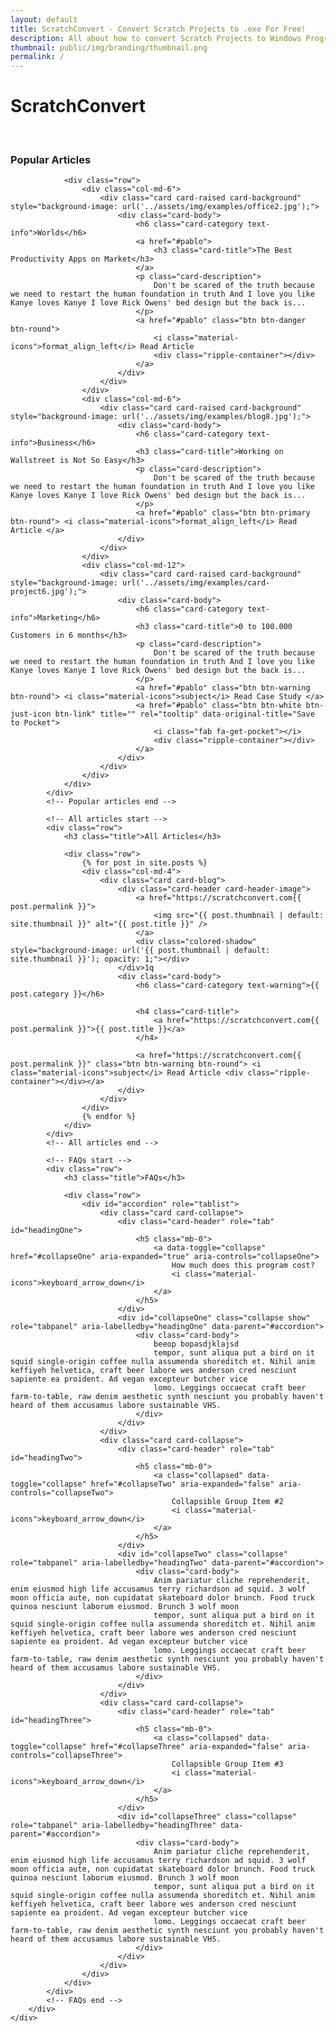 ```yaml
---
layout: default
title: ScratchConvert - Convert Scratch Projects to .exe For Free!
description: All about how to convert Scratch Projects to Windows Programs, HTML5, and even Mobile Apps completely for free!
thumbnail: public/img/branding/thumbnail.png
permalink: /
---
```


<div class="page-header header-filter header-small" data-parallax="true" style="background-image: url('public/img/bg5.jpg');">
    <div class="container">
        <div class="row">
            <div class="col-md-8 ml-auto mr-auto text-center">
                <h1 class="title">ScratchConvert</h1>
                <br />
            </div>
        </div>
    </div>
</div>
<div class="main main-raised">
    <div class="container">
        <div class="section section-text">
            <!-- Popular articles start -->
            <div class="row">
                <h3 class="title">Popular Articles</h3>
                            
                <div class="row">
                    <div class="col-md-6">
                        <div class="card card-raised card-background" style="background-image: url('../assets/img/examples/office2.jpg');">
                            <div class="card-body">
                                <h6 class="card-category text-info">Worlds</h6>
                                <a href="#pablo">
                                    <h3 class="card-title">The Best Productivity Apps on Market</h3>
                                </a>
                                <p class="card-description">
                                    Don't be scared of the truth because we need to restart the human foundation in truth And I love you like Kanye loves Kanye I love Rick Owens' bed design but the back is...
                                </p>
                                <a href="#pablo" class="btn btn-danger btn-round">
                                    <i class="material-icons">format_align_left</i> Read Article
                                    <div class="ripple-container"></div>
                                </a>
                            </div>
                        </div>
                    </div>
                    <div class="col-md-6">
                        <div class="card card-raised card-background" style="background-image: url('../assets/img/examples/blog8.jpg');">
                            <div class="card-body">
                                <h6 class="card-category text-info">Business</h6>
                                <h3 class="card-title">Working on Wallstreet is Not So Easy</h3>
                                <p class="card-description">
                                    Don't be scared of the truth because we need to restart the human foundation in truth And I love you like Kanye loves Kanye I love Rick Owens' bed design but the back is...
                                </p>
                                <a href="#pablo" class="btn btn-primary btn-round"> <i class="material-icons">format_align_left</i> Read Article </a>
                            </div>
                        </div>
                    </div>
                    <div class="col-md-12">
                        <div class="card card-raised card-background" style="background-image: url('../assets/img/examples/card-project6.jpg');">
                            <div class="card-body">
                                <h6 class="card-category text-info">Marketing</h6>
                                <h3 class="card-title">0 to 100.000 Customers in 6 months</h3>
                                <p class="card-description">
                                    Don't be scared of the truth because we need to restart the human foundation in truth And I love you like Kanye loves Kanye I love Rick Owens' bed design but the back is...
                                </p>
                                <a href="#pablo" class="btn btn-warning btn-round"> <i class="material-icons">subject</i> Read Case Study </a>
                                <a href="#pablo" class="btn btn-white btn-just-icon btn-link" title="" rel="tooltip" data-original-title="Save to Pocket">
                                    <i class="fab fa-get-pocket"></i>
                                    <div class="ripple-container"></div>
                                </a>
                            </div>
                        </div>
                    </div>
                </div>
            </div>
            <!-- Popular articles end -->

            <!-- All articles start -->
            <div class="row">
                <h3 class="title">All Articles</h3>
                        
                <div class="row">
                    {% for post in site.posts %}
                    <div class="col-md-4">
                        <div class="card card-blog">
                            <div class="card-header card-header-image">
                                <a href="https://scratchconvert.com{{ post.permalink }}">
                                    <img src="{{ post.thumbnail | default: site.thumbnail }}" alt="{{ post.title }}" />
                                </a>
                                <div class="colored-shadow" style="background-image: url('{{ post.thumbnail | default: site.thumbnail }}'); opacity: 1;"></div>
                            </div>1q
                            <div class="card-body">
                                <h6 class="card-category text-warning">{{ post.category }}</h6>

                                <h4 class="card-title">
                                    <a href="https://scratchconvert.com{{ post.permalink }}">{{ post.title }}</a>
                                </h4>

                                <a href="https://scratchconvert.com{{ post.permalink }}" class="btn btn-warning btn-round"> <i class="material-icons">subject</i> Read Article <div class="ripple-container"></div></a>
                            </div>
                        </div>
                    </div>
                    {% endfor %}
                </div>
            </div>
            <!-- All articles end -->

            <!-- FAQs start -->
            <div class="row">
                <h3 class="title">FAQs</h3>
                        
                <div class="row">
                    <div id="accordion" role="tablist">
                        <div class="card card-collapse">
                            <div class="card-header" role="tab" id="headingOne">
                                <h5 class="mb-0">
                                    <a data-toggle="collapse" href="#collapseOne" aria-expanded="true" aria-controls="collapseOne">
                                        How much does this program cost?
                                        <i class="material-icons">keyboard_arrow_down</i>
                                    </a>
                                </h5>
                            </div>
                            <div id="collapseOne" class="collapse show" role="tabpanel" aria-labelledby="headingOne" data-parent="#accordion">
                                <div class="card-body">
                                    beeop bopasdjklajsd
                                    tempor, sunt aliqua put a bird on it squid single-origin coffee nulla assumenda shoreditch et. Nihil anim keffiyeh helvetica, craft beer labore wes anderson cred nesciunt sapiente ea proident. Ad vegan excepteur butcher vice
                                    lomo. Leggings occaecat craft beer farm-to-table, raw denim aesthetic synth nesciunt you probably haven't heard of them accusamus labore sustainable VHS.
                                </div>
                            </div>
                        </div>
                        <div class="card card-collapse">
                            <div class="card-header" role="tab" id="headingTwo">
                                <h5 class="mb-0">
                                    <a class="collapsed" data-toggle="collapse" href="#collapseTwo" aria-expanded="false" aria-controls="collapseTwo">
                                        Collapsible Group Item #2
                                        <i class="material-icons">keyboard_arrow_down</i>
                                    </a>
                                </h5>
                            </div>
                            <div id="collapseTwo" class="collapse" role="tabpanel" aria-labelledby="headingTwo" data-parent="#accordion">
                                <div class="card-body">
                                    Anim pariatur cliche reprehenderit, enim eiusmod high life accusamus terry richardson ad squid. 3 wolf moon officia aute, non cupidatat skateboard dolor brunch. Food truck quinoa nesciunt laborum eiusmod. Brunch 3 wolf moon
                                    tempor, sunt aliqua put a bird on it squid single-origin coffee nulla assumenda shoreditch et. Nihil anim keffiyeh helvetica, craft beer labore wes anderson cred nesciunt sapiente ea proident. Ad vegan excepteur butcher vice
                                    lomo. Leggings occaecat craft beer farm-to-table, raw denim aesthetic synth nesciunt you probably haven't heard of them accusamus labore sustainable VHS.
                                </div>
                            </div>
                        </div>
                        <div class="card card-collapse">
                            <div class="card-header" role="tab" id="headingThree">
                                <h5 class="mb-0">
                                    <a class="collapsed" data-toggle="collapse" href="#collapseThree" aria-expanded="false" aria-controls="collapseThree">
                                        Collapsible Group Item #3
                                        <i class="material-icons">keyboard_arrow_down</i>
                                    </a>
                                </h5>
                            </div>
                            <div id="collapseThree" class="collapse" role="tabpanel" aria-labelledby="headingThree" data-parent="#accordion">
                                <div class="card-body">
                                    Anim pariatur cliche reprehenderit, enim eiusmod high life accusamus terry richardson ad squid. 3 wolf moon officia aute, non cupidatat skateboard dolor brunch. Food truck quinoa nesciunt laborum eiusmod. Brunch 3 wolf moon
                                    tempor, sunt aliqua put a bird on it squid single-origin coffee nulla assumenda shoreditch et. Nihil anim keffiyeh helvetica, craft beer labore wes anderson cred nesciunt sapiente ea proident. Ad vegan excepteur butcher vice
                                    lomo. Leggings occaecat craft beer farm-to-table, raw denim aesthetic synth nesciunt you probably haven't heard of them accusamus labore sustainable VHS.
                                </div>
                            </div>
                        </div>
                    </div>
                </div>
            </div>
            <!-- FAQs end -->
        </div>
    </div>
</div>